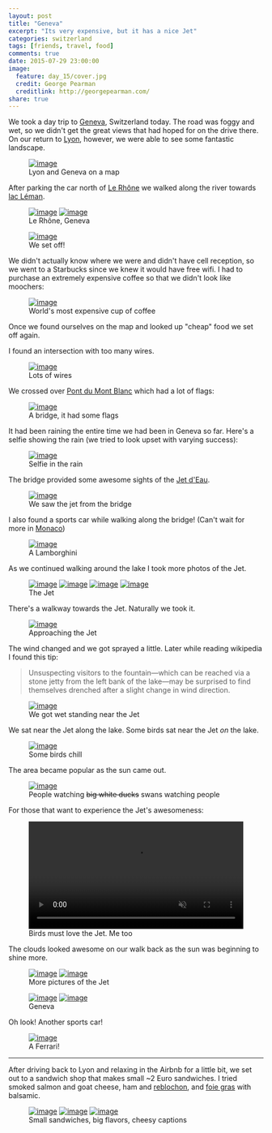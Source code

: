 ```yaml
---
layout: post
title: "Geneva"
excerpt: "Its very expensive, but it has a nice Jet"
categories: switzerland
tags: [friends, travel, food]
comments: true
date: 2015-07-29 23:00:00
image:
  feature: day_15/cover.jpg
  credit: George Pearman
  creditlink: http://georgepearman.com/
share: true
---
```


We took a day trip to [Geneva](https://en.wikipedia.org/wiki/Geneva),
Switzerland today.  The road was foggy and wet, so we didn't get the great
views that had hoped for on the drive there.  On our
return to [Lyon](https://en.wikipedia.org/wiki/Lyon), however, we were able to see some fantastic landscape.

<figure class="full">
	<a href="{{site.url}}/images/day_15/map.png" title="Lyon and Geneva on a map"><img src="{{site.url}}/images/day_15/map.png" alt="image"></a>
    <figcaption>Lyon and Geneva on a map</figcaption>
</figure>

After parking the car north of [Le Rhône](https://en.wikipedia.org/wiki/Rhône)
we walked along the river towards [lac Léman](https://en.wikipedia.org/wiki/Lake_Geneva).

<figure class="full">
	<a href="{{site.url}}/images/day_15/1.jpg" title="Le Rhône, Geneva"><img src="{{site.url}}/images/day_15/1.jpg" alt="image"></a>
	<a href="{{site.url}}/images/day_15/2.jpg" title="Le Rhône, Geneva"><img src="{{site.url}}/images/day_15/2.jpg" alt="image"></a>
    <figcaption>Le Rhône, Geneva</figcaption>
</figure>

<figure class="full">
	<a href="{{site.url}}/images/day_15/3.jpg" title="We set off!"><img src="{{site.url}}/images/day_15/3.jpg" alt="image"></a>
    <figcaption>We set off!</figcaption>
</figure>

We didn't actually know where we were and didn't have cell reception, so we
went to a Starbucks since we knew it would have free wifi.  I had to purchase
an extremely expensive coffee so that we didn't look like moochers:

<figure class="full">
	<a href="{{site.url}}/images/day_15/4.jpg" title="World's most expensive cup of coffee"><img src="{{site.url}}/images/day_15/4.jpg" alt="image"></a>
    <figcaption>World's most expensive cup of coffee</figcaption>
</figure>

Once we found ourselves on the map and looked up "cheap" food we set off again.

I found an intersection with too many wires.

<figure class="full">
	<a href="{{site.url}}/images/day_15/5.jpg" title="Lots of wires"><img src="{{site.url}}/images/day_15/5.jpg" alt="image"></a>
    <figcaption>Lots of wires</figcaption>
</figure>

We crossed over [Pont du Mont Blanc](https://fr.wikipedia.org/wiki/Pont_du_Mont-Blanc_(Genève)) which had a lot of flags:

<figure class="full">
	<a href="{{site.url}}/images/day_15/6.jpg" title="A bridge, it had some flags"><img src="{{site.url}}/images/day_15/6.jpg" alt="image"></a>
    <figcaption>A bridge, it had some flags</figcaption>
</figure>

It had been raining the entire time we had been in Geneva so far.  Here's
a selfie showing the rain (we tried to look upset with varying success):

<figure class="full">
	<a href="{{site.url}}/images/day_15/8.jpg" title="Selfie in the rain"><img src="{{site.url}}/images/day_15/8.jpg" alt="image"></a>
    <figcaption>Selfie in the rain</figcaption>
</figure>

The bridge provided some awesome sights of the [Jet d'Eau](https://en.wikipedia.org/wiki/Jet_d%27Eau).

<figure class="full">
	<a href="{{site.url}}/images/day_15/9.jpg" title="We saw the jet from the bridge"><img src="{{site.url}}/images/day_15/9.jpg" alt="image"></a>
    <figcaption>We saw the jet from the bridge</figcaption>
</figure>

I also found a sports car while walking along the bridge! (Can't wait for more
in [Monaco](https://en.wikipedia.org/wiki/Monaco))

<figure class="full">
	<a href="{{site.url}}/images/day_15/10.jpg" title="A Lamborghini"><img src="{{site.url}}/images/day_15/10.jpg" alt="image"></a>
    <figcaption>A Lamborghini</figcaption>
</figure>

As we continued walking around the lake I took more photos of the Jet.

<figure class="full">
	<a href="{{site.url}}/images/day_15/11.jpg" title="The Jet"><img src="{{site.url}}/images/day_15/11.jpg" alt="image"></a>
	<a href="{{site.url}}/images/day_15/16.jpg" title="The Jet"><img src="{{site.url}}/images/day_15/16.jpg" alt="image"></a>
	<a href="{{site.url}}/images/day_15/17.jpg" title="The Jet"><img src="{{site.url}}/images/day_15/17.jpg" alt="image"></a>
	<a href="{{site.url}}/images/day_15/18.jpg" title="The Jet"><img src="{{site.url}}/images/day_15/18.jpg" alt="image"></a>
    <figcaption>The Jet</figcaption>
</figure>

There's a walkway towards the Jet.  Naturally we took it.

<figure class="full">
	<a href="{{site.url}}/images/day_15/19.jpg" title="Approaching the Jet"><img src="{{site.url}}/images/day_15/19.jpg" alt="image"></a>
    <figcaption>Approaching the Jet</figcaption>
</figure>

The wind changed and we got sprayed a little.  Later while reading wikipedia
I found this tip:

>Unsuspecting visitors to the fountain—which can be reached via a stone jetty from the left bank of the lake—may be surprised to find themselves drenched after a slight change in wind direction.

<figure class="full">
	<a href="{{site.url}}/images/day_15/22.jpg" title="We got wet standing near the Jet"><img src="{{site.url}}/images/day_15/22.jpg" alt="image"></a>
    <figcaption>We got wet standing near the Jet</figcaption>
</figure>

We sat near the Jet along the lake.  Some birds sat near the Jet _on_ the lake.

<figure class="full">
	<a href="{{site.url}}/images/day_15/29.jpg" title="Some birds chill"><img src="{{site.url}}/images/day_15/29.jpg" alt="image"></a>
    <figcaption>Some birds chill</figcaption>
</figure>

The area became popular as the sun came out.

<figure class="full">
	<a href="{{site.url}}/images/day_15/31.jpg" title="People watching <s>big white ducks</s> swans watching people"><img src="{{site.url}}/images/day_15/31.jpg" alt="image"></a>
    <figcaption>People watching <s>big white ducks</s> swans watching people</figcaption>
</figure>

For those that want to experience the Jet's awesomeness:

<figure class="full" style="padding-top:0px">
    <video width="100%" controls loop autoplay muted>
      <source src="{{site.url}}/images/day_15/jet.mp4">
    </video>
    <figcaption>Birds must love the Jet. Me too</figcaption>
</figure>

The clouds looked awesome on our walk back as the sun was beginning to shine
more.

<figure class="full">
	<a href="{{site.url}}/images/day_15/34.jpg" title="The Jet"><img src="{{site.url}}/images/day_15/34.jpg" alt="image"></a>
	<a href="{{site.url}}/images/day_15/35.jpg" title="The Jet"><img src="{{site.url}}/images/day_15/35.jpg" alt="image"></a>
    <figcaption>More pictures of the Jet</figcaption>
</figure>

<figure class="full">
	<a href="{{site.url}}/images/day_15/37.jpg" title="Geneva is pretty"><img src="{{site.url}}/images/day_15/37.jpg" alt="image"></a>
	<a href="{{site.url}}/images/day_15/38.jpg" title="Geneva"><img src="{{site.url}}/images/day_15/38.jpg" alt="image"></a>
    <figcaption>Geneva</figcaption>
</figure>

Oh look! Another sports car!

<figure class="full">
	<a href="{{site.url}}/images/day_15/39.jpg" title="Ferrari"><img src="{{site.url}}/images/day_15/39.jpg" alt="image"></a>
    <figcaption>A Ferrari!</figcaption>
</figure>

---

After driving back to Lyon and relaxing in the Airbnb for a little bit, we set
out to a sandwich shop that makes small ~2 Euro sandwiches.  I tried smoked salmon and
goat cheese, ham and [reblochon](https://en.wikipedia.org/wiki/Reblochon), and [foie gras](https://en.wikipedia.org/wiki/Foie_gras) with balsamic.

<figure class="third">
	<a href="{{site.url}}/images/day_15/44.jpg" title="Ham and reblochon"><img src="{{site.url}}/images/day_15/44.jpg" alt="image"></a>
	<a href="{{site.url}}/images/day_15/45.jpg" title="Foie gras"><img src="{{site.url}}/images/day_15/45.jpg" alt="image"></a>
	<a href="{{site.url}}/images/day_15/46.jpg" title="smoked salmon and goat cheese"><img src="{{site.url}}/images/day_15/46.jpg" alt="image"></a>
    <figcaption>Small sandwiches, big flavors, cheesy captions</figcaption>
</figure>
